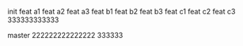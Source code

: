 init
feat a1
feat a2
feat a3
feat b1
feat b2
feat b3
feat c1
feat c2
feat c3 333333333333

master 222222222222222 333333